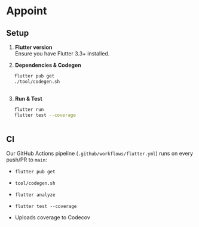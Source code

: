 # Appoint


## Setup

1. **Flutter version**  
   Ensure you have Flutter 3.3+ installed.

2. **Dependencies & Codegen**  
   
```bash
   flutter pub get
   ./tool/codegen.sh
   
```

3. **Run & Test**

   
```bash
   flutter run
   flutter test --coverage
   
```


## CI

Our GitHub Actions pipeline (`.github/workflows/flutter.yml`) runs on every push/PR to `main`:


* `flutter pub get`

* `tool/codegen.sh`

* `flutter analyze`

* `flutter test --coverage`

* Uploads coverage to Codecov
